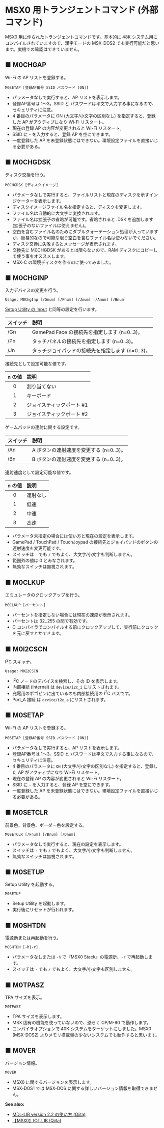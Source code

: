 ﻿# MSX0 用トランジェントコマンド (外部コマンド) 
MSX0 用に作られたトランジェントコマンドです。基本的に 48K システム用にコンパイルされていますので、漢字モードの MSX-DOS2 でも実行可能だと思います。実機での確認はできていません。

## ■ M0CHGAP
Wi-Fi の AP リストを登録する。

```
M0SETAP [登録AP番号 SSID パスワード [ON]]
```

 - パラメータなしで実行すると、AP リストを表示します。
 - 登録AP番号は 1～3。SSID と パスワードは平文で入力する事になるので、セキュリティに注意。
 - 4 番目のパラメータに ON (大文字/小文字の区別なし) を指定すると、登録した AP がアクティブになり Wi-Fi リスタート。
 - 現在の登録 AP の内容が変更されると Wi-Fi リスタート。
 - SSID に - を入力すると、登録 AP を空にできます。
 - 一度登録した AP を未登録状態にはできない。環境設定ファイルを直接いじる必要がある。


## ■ M0CHGDSK
ディスク交換を行う。

```
M0CHGDSK [ディスクイメージ]
```

 - パラメータなしで実行すると、ファイルリストと現在のディスクを示すインジケーターを表示します。
 - ディスクイメージファイル名を指定すると、ディスクを変更します。
 - ファイル名は自動的に大文字に変換されます。
 - ファイル名は拡張子の省略が可能です。省略されると .DSK を追加します (拡張子のないファイルは使えません)。
 - 空白を含むファイル名のためにダブルクォーテーション処理が入っていますが、簡易的なので可能な限り空白を含むファイル名は使わないでください。
 - ディスク交換に失敗するとメッセージが表示されます。
 - 交換先に M0CHGDSK があるとは限らないので、RAM ディスクにコピーして使う事をオススメします。
 - MSX-C の環境ディスクを作るのに使ってみました。


## ■ M0CHGINP
入力デバイスの変更を行う。

```
Usage: M0ChgInp [/Gnum] [/Pnum] [/Jnum] [/Anum] [/Bnum]
```

[Setup Utility の Input](https://qiita.com/ht_deko/items/b284cb93ac34e2b77d9a#input) と同等の設定を行います。

| スイッチ | 説明 |
|:---|:---|
| /Gn | GamePad Face の接続先を指定します (n=0..3)。 |
| /Pn | タッチパネルの接続先を指定します (n=0..3)。 |
| /Jn | タッチジョイパッドの接続先を指定します (n=0..3)。 |

接続先として設定可能な値です。

| n の値 | 説明 |
|:---:|:---|
| 0 | 割り当てない|
| 1 | キーボード|
| 2 | ジョイスティックポート #1|
| 3 | ジョイスティックポート #2|

ゲームパッドの連射に関する設定です。

| スイッチ | 説明 |
|:---|:---|
| /An | A ボタンの連射速度を変更する (n=0..3)。 |
| /Bn | B ボタンの連射速度を変更する (n=0..3)。 |

連射速度として設定可能な値です。

| n の値 | 説明 |
|:---:|:---|
| 0 | 連射なし |
| 1 | 低速 |
| 2 | 中速 |
| 3 | 高速 |

 - パラメータ未指定の場合には使い方と現在の設定を表示します。
 - GamePad / TouchPad / TouchJoypad の接続先とジョイパッドのボタンの連射速度を変更可能です。
 - スイッチは `-` でも `/` でもよく、大文字/小文字も判断しません。
 - 範囲外の値は 0 とみなされます。
 - 無効なスイッチは無視されます。


## ■ M0CLKUP
エミュレータのクロックアップを行う。

```
M0CLKUP [パーセント]  
```

 - パーセントを指定しない場合には現在の速度が表示されます。
 - パーセントは 32..255 の間で有効です。
 - C コンパイラでコンパイルする前にクロックアップして、実行前にクロックを元に戻すとかできます。



## ■ M0I2CSCN
I<sup>2</sup>C スキャナ。

```
Usage: M0I2CSCN
```

 - I<sup>2</sup>C ノードのデバイスを検索し、その ID を表示します。
 - 内部接続 (Internal) は `device/i2c_i` にリストされます。
 - 充電用のポゴピンに出ているのも内部接続用の I<sup>2</sup>C バスです。
 - Port_A 接続 は `device/i2c_a` にリストされます。
 

## ■ M0SETAP
Wi-Fi の AP リストを登録する。

```
M0SETAP [登録AP番号 SSID パスワード [ON]]
```

 - パラメータなしで実行すると、AP リストを表示します。
 - 登録AP番号は 1～3。SSID と パスワードは平文で入力する事になるので、セキュリティに注意。
 - 4 番目のパラメータに `ON` (大文字/小文字の区別なし) を指定すると、登録した AP がアクティブになり Wi-Fi リスタート。
 - 現在の登録 AP の内容が変更されると Wi-Fi リスタート。
 - SSID に `-` を入力すると、登録 AP を空にできます。
 - 一度登録した AP を未登録状態にはできない。環境設定ファイルを直接いじる必要がある。


## ■ M0SETCLR
前景色、背景色、ボーダー色を設定する。


```
M0SETCLR [/Fnum] [/Bnum] [/Dnum]
```

 - パラメータなしで実行すると、現在の設定を表示します。
 - スイッチは `-` でも `/` でもよく、大文字/小文字も判断しません。
 - 無効なスイッチは無視されます。


## ■ M0SETUP
Setup Utility を起動する。


```
M0SETUP
```

 - Setup Utility を起動します。
 - 実行後にリセットが行われます。


## ■ M0SHTDN
電源断または再起動を行う。

```
M0SHTDN [-h|-r]
```

 - パラメータなしまたは `-h` で『MSX0 Stack』の電源断、`-r` で再起動します。
 - スイッチは `-` でも `/` でもよく、大文字/小文字も区別しません。


## ■ M0TPASZ
TPA サイズを表示。

```
M0TPASZ
```

 - TPA サイズを表示します。
 - MSX 固有の機能を使っていないので、恐らく CP/M-80 で動作します。
 - コンパイラオプションで 40K システムをターゲットにしました。MSX0 (MSX-DOS2) よりメモリ搭載量の少ないシステムでも動作すると思います。 


## ■ M0VER
 バージョン情報。

```
M0VER
```

 - MSX0 に関するバージョンを表示します。
 - MSX-DOS1 では MSX-DOS に関する詳しいバージョン情報を取得できません。
 
**See also:**

 - [MDL-LIB version 2.2 の使い方 (Qiita)](https://qiita.com/ht_deko/items/6f15aee0bd25b550e4df)
 - [【MSX0】IOT.LIB (Qiita)](https://qiita.com/ht_deko/items/a5c0bf6e7969093beb3c)
 
